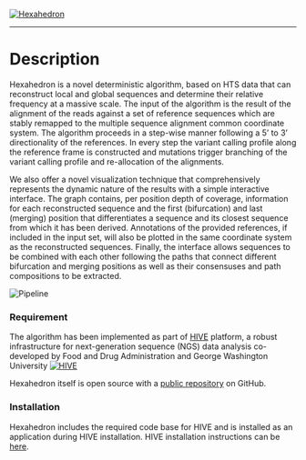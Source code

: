 [![Hexahedron][hh_logo]][hh_git-repo-url]
___

# Description
Hexahedron is a novel deterministic algorithm, based on HTS data that can reconstruct local and global sequences and determine their relative frequency at a massive scale. The input of the algorithm is the result of the alignment of the reads against a set of reference sequences which are stably remapped to the multiple sequence alignment common coordinate system. The algorithm proceeds in a step-wise manner following a 5’ to 3’ directionality of the references. In every step the variant calling profile along the reference frame is constructed and mutations trigger branching of the variant calling profile and re-allocation of the alignments.

We also offer a novel visualization technique that comprehensively represents the dynamic nature of the results with a simple interactive interface. The graph contains, per position depth of coverage, information for each reconstructed sequence and the first (bifurcation) and last (merging) position that differentiates a sequence and its closest sequence from which it has been derived. Annotations of the provided references, if included in the input set, will also be plotted in the same coordinate system as the reconstructed sequences. Finally, the interface allows sequences to be combined with each other following the paths that connect different bifurcation and merging positions as well as their consensuses and path compositions to be extracted.

![Pipeline][hh_pipeline]


### Requirement

The algorithm has been implemented as part of [HIVE][hive_git-repo-url] platform, a robust infrastructure for next-generation sequence (NGS) data analysis co-developed by Food and Drug Administration and George Washington University
[![HIVE][hive_logo]][hive_git-repo-url] 

Hexahedron itself is open source with a [public repository][hh_git-repo-url] on GitHub.

### Installation

Hexahedron includes the required code base for HIVE and is installed as an application during HIVE installation. 
HIVE installation instructions can be [here][hive_readme].


   [hh_pipeline]: <https://raw.githubusercontent.com/kkaragiannis/hexahedron/master/doc/images/Resized_overview_final_fig.png>
   [hive_readme]: <https://github.com/kkaragiannis/hexahedron/blob/master/doc/HIVE_README.md>
   [hive_logo]: <https://raw.githubusercontent.com/FDA/fda-hive/master/doc/images/hive_logo.png>
   [hive_git-repo-url]: <https://github.com/FDA/fda-hive>
   [hh_logo]: <https://raw.githubusercontent.com/kkaragiannis/hexahedron/master/doc/images/hexahedron_logo.png>
   [hh_git-repo-url]: <https://github.com/kkaragiannis/hexahedron>
